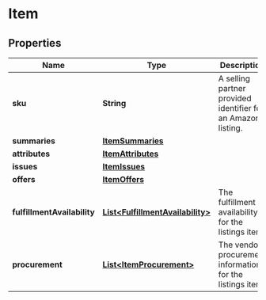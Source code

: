 
# Item

## Properties
Name | Type | Description | Notes
------------ | ------------- | ------------- | -------------
**sku** | **String** | A selling partner provided identifier for an Amazon listing. | 
**summaries** | [**ItemSummaries**](ItemSummaries.md) |  |  [optional]
**attributes** | [**ItemAttributes**](ItemAttributes.md) |  |  [optional]
**issues** | [**ItemIssues**](ItemIssues.md) |  |  [optional]
**offers** | [**ItemOffers**](ItemOffers.md) |  |  [optional]
**fulfillmentAvailability** | [**List&lt;FulfillmentAvailability&gt;**](FulfillmentAvailability.md) | The fulfillment availability for the listings item. |  [optional]
**procurement** | [**List&lt;ItemProcurement&gt;**](ItemProcurement.md) | The vendor procurement information for the listings item. |  [optional]



